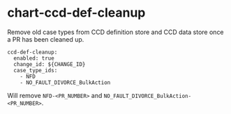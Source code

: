 # chart-ccd-def-cleanup

Remove old case types from CCD definition store and CCD data store once a PR has been cleaned up.

```
ccd-def-cleanup:
  enabled: true
  change_id: ${CHANGE_ID}
  case_type_ids:
    - NFD
    - NO_FAULT_DIVORCE_BulkAction
```

Will remove `NFD-<PR_NUMBER>` and `NO_FAULT_DIVORCE_BulkAction-<PR_NUMBER>`.

